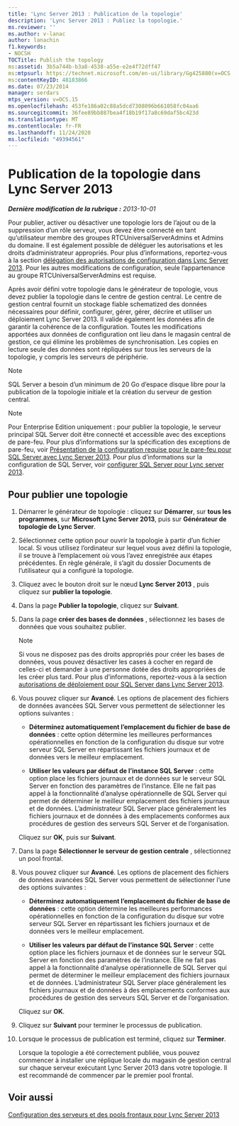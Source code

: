 ```yaml
---
title: 'Lync Server 2013 : Publication de la topologie'
description: 'Lync Server 2013 : Publiez la topologie.'
ms.reviewer: ''
ms.author: v-lanac
author: lanachin
f1.keywords:
- NOCSH
TOCTitle: Publish the topology
ms:assetid: 3b5a744b-b3a8-4538-a55e-e2e4f72dff47
ms:mtpsurl: https://technet.microsoft.com/en-us/library/Gg425880(v=OCS.15)
ms:contentKeyID: 48183866
ms.date: 07/23/2014
manager: serdars
mtps_version: v=OCS.15
ms.openlocfilehash: 453fe186a02c88a5dcd7308096b661058fc04aa6
ms.sourcegitcommit: 36fee89bb887bea4f18b19f17a8c69daf5bc423d
ms.translationtype: MT
ms.contentlocale: fr-FR
ms.lasthandoff: 11/24/2020
ms.locfileid: "49394561"
---
```

# <a name="publish-the-topology-in-lync-server-2013"></a>Publication de la topologie dans Lync Server 2013

<div data-xmlns="http://www.w3.org/1999/xhtml">

<div class="topic" data-xmlns="http://www.w3.org/1999/xhtml" data-msxsl="urn:schemas-microsoft-com:xslt" data-cs="https://msdn.microsoft.com/">

<div data-asp="https://msdn2.microsoft.com/asp">



</div>

<div id="mainSection">

<div id="mainBody">

<span> </span>

_**Dernière modification de la rubrique :** 2013-10-01_

Pour publier, activer ou désactiver une topologie lors de l’ajout ou de la suppression d’un rôle serveur, vous devez être connecté en tant qu’utilisateur membre des groupes RTCUniversalServerAdmins et Admins du domaine. Il est également possible de déléguer les autorisations et les droits d’administrateur appropriés. Pour plus d’informations, reportez-vous à la section [délégation des autorisations de configuration dans Lync Server 2013](lync-server-2013-delegate-setup-permissions.md). Pour les autres modifications de configuration, seule l’appartenance au groupe RTCUniversalServerAdmins est requise.

Après avoir défini votre topologie dans le générateur de topologie, vous devez publier la topologie dans le centre de gestion central. Le centre de gestion central fournit un stockage fiable schematized des données nécessaires pour définir, configurer, gérer, gérer, décrire et utiliser un déploiement Lync Server 2013. Il valide également les données afin de garantir la cohérence de la configuration. Toutes les modifications apportées aux données de configuration ont lieu dans le magasin central de gestion, ce qui élimine les problèmes de synchronisation. Les copies en lecture seule des données sont répliquées sur tous les serveurs de la topologie, y compris les serveurs de périphérie.

<div>


> [!NOTE]  
> SQL Server a besoin d’un minimum de 20 Go d’espace disque libre pour la publication de la topologie initiale et la création du serveur de gestion central.



</div>

<div>


> [!NOTE]  
> Pour Enterprise Edition uniquement : pour publier la topologie, le serveur principal SQL Server doit être connecté et accessible avec des exceptions de pare-feu. Pour plus d’informations sur la spécification des exceptions de pare-feu, voir <A href="lync-server-2013-understanding-firewall-requirements-for-sql-server.md">Présentation de la configuration requise pour le pare-feu pour SQL Server avec Lync Server 2013</A>. Pour plus d’informations sur la configuration de SQL Server, voir <A href="lync-server-2013-configure-sql-server-for-lync-server.md">configurer SQL Server pour Lync server 2013</A>.



</div>

<div>

## <a name="to-publish-a-topology"></a>Pour publier une topologie

1.  Démarrer le générateur de topologie : cliquez sur **Démarrer**, sur **tous les programmes**, sur **Microsoft Lync Server 2013**, puis sur **Générateur de topologie de Lync Server**.

2.  Sélectionnez cette option pour ouvrir la topologie à partir d’un fichier local. Si vous utilisez l’ordinateur sur lequel vous avez défini la topologie, il se trouve à l’emplacement où vous l’avez enregistrée aux étapes précédentes. En règle générale, il s’agit du dossier Documents de l’utilisateur qui a configuré la topologie.

3.  Cliquez avec le bouton droit sur le nœud **Lync Server 2013** , puis cliquez sur **publier la topologie**.

4.  Dans la page **Publier la topologie**, cliquez sur **Suivant**.

5.  Dans la page **créer des bases de données** , sélectionnez les bases de données que vous souhaitez publier.
    
    <div>
    

    > [!NOTE]  
    > Si vous ne disposez pas des droits appropriés pour créer les bases de données, vous pouvez désactiver les cases à cocher en regard de celles-ci et demander à une personne dotée des droits appropriées de les créer plus tard. Pour plus d’informations, reportez-vous à la section <A href="lync-server-2013-deployment-permissions-for-sql-server.md">autorisations de déploiement pour SQL Server dans Lync Server 2013</A>.

    
    </div>

6.  Vous pouvez cliquer sur **Avancé**. Les options de placement des fichiers de données avancées SQL Server vous permettent de sélectionner les options suivantes :
    
      - **Déterminez automatiquement l’emplacement du fichier de base de données** : cette option détermine les meilleures performances opérationnelles en fonction de la configuration du disque sur votre serveur SQL Server en répartissant les fichiers journaux et de données vers le meilleur emplacement.
    
      - **Utiliser les valeurs par défaut de l’instance SQL Server** : cette option place les fichiers journaux et de données sur le serveur SQL Server en fonction des paramètres de l’instance. Elle ne fait pas appel à la fonctionnalité d’analyse opérationnelle de SQL Server qui permet de déterminer le meilleur emplacement des fichiers journaux et de données. L’administrateur SQL Server place généralement les fichiers journaux et de données à des emplacements conformes aux procédures de gestion des serveurs SQL Server et de l’organisation.
    
    Cliquez sur **OK**, puis sur **Suivant**.

7.  Dans la page **Sélectionner le serveur de gestion centrale** , sélectionnez un pool frontal.

8.  Vous pouvez cliquer sur **Avancé**. Les options de placement des fichiers de données avancées SQL Server vous permettent de sélectionner l’une des options suivantes :
    
      - **Déterminez automatiquement l’emplacement du fichier de base de données** : cette option détermine les meilleures performances opérationnelles en fonction de la configuration du disque sur votre serveur SQL Server en répartissant les fichiers journaux et de données vers le meilleur emplacement.
    
      - **Utiliser les valeurs par défaut de l’instance SQL Server** : cette option place les fichiers journaux et de données sur le serveur SQL Server en fonction des paramètres de l’instance. Elle ne fait pas appel à la fonctionnalité d’analyse opérationnelle de SQL Server qui permet de déterminer le meilleur emplacement des fichiers journaux et de données. L’administrateur SQL Server place généralement les fichiers journaux et de données à des emplacements conformes aux procédures de gestion des serveurs SQL Server et de l’organisation.
    
    Cliquez sur **OK**.

9.  Cliquez sur **Suivant** pour terminer le processus de publication.

10. Lorsque le processus de publication est terminé, cliquez sur **Terminer**.
    
    Lorsque la topologie a été correctement publiée, vous pouvez commencer à installer une réplique locale du magasin de gestion central sur chaque serveur exécutant Lync Server 2013 dans votre topologie. Il est recommandé de commencer par le premier pool frontal.

</div>

<div>

## <a name="see-also"></a>Voir aussi


[Configuration des serveurs et des pools frontaux pour Lync Server 2013](lync-server-2013-setting-up-front-end-servers-and-front-end-pools.md)  
  

</div>

</div>

<span> </span>

</div>

</div>

</div>

